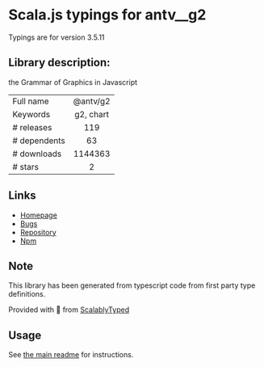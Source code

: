 
# Scala.js typings for antv__g2

Typings are for version 3.5.11

## Library description:
the Grammar of Graphics in Javascript

|                    |                 |
| ------------------ | :-------------: |
| Full name          | @antv/g2 |
| Keywords           | g2, chart |
| # releases         | 119 |
| # dependents       | 63 |
| # downloads        | 1144363 |
| # stars            | 2 |

## Links
- [Homepage](https://github.com/antvis/g2)
- [Bugs](https://github.com/antvis/g2/issues)
- [Repository](https://github.com/antvis/g2)
- [Npm](https://www.npmjs.com/package/%40antv%2Fg2)
    


## Note
This library has been generated from typescript code from first party type definitions.

Provided with :purple_heart: from [ScalablyTyped](https://github.com/oyvindberg/ScalablyTyped)

## Usage
See [the main readme](../../readme.md) for instructions.


